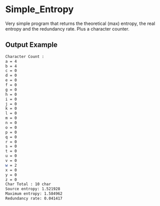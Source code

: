 # Simple_Entropy
Very simple program that returns the theoretical (max) entropy, the real entropy and the redundancy rate. Plus a character counter.





## Output Example

```bash
Character Count :
a = 4
b = 4
c = 0
d = 0
e = 0
f = 0
g = 0
h = 0
i = 0
j = 0
k = 0
l = 0
m = 0
n = 0
o = 0
p = 0
q = 0
r = 0
s = 0
t = 0
u = 0
v = 0
w = 2
x = 0
y = 0
z = 0
Char Total : 10 char
Source entropy: 1.521928
Maximum entropy: 1.584962
Redundancy rate: 0.041417
```

